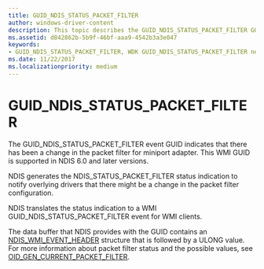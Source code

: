 ```yaml
---
title: GUID_NDIS_STATUS_PACKET_FILTER
author: windows-driver-content
description: This topic describes the GUID_NDIS_STATUS_PACKET_FILTER GUID for the NDIS WMI interface.
ms.assetid: d842862b-5b9f-46bf-aaa9-4542b3a3e047
keywords:
- GUID_NDIS_STATUS_PACKET_FILTER, WDK GUID_NDIS_STATUS_PACKET_FILTER network drivers
ms.date: 11/22/2017
ms.localizationpriority: medium
---
```


# GUID_NDIS_STATUS_PACKET_FILTER

The GUID_NDIS_STATUS_PACKET_FILTER event GUID indicates that there has been a change in the packet filter for miniport adapter. This WMI GUID is supported in NDIS 6.0 and later versions.

NDIS generates the NDIS_STATUS_PACKET_FILTER status indication to notify overlying drivers that there might be a change in the packet filter configuration.

NDIS translates the status indication to a WMI GUID_NDIS_STATUS_PACKET_FILTER event for WMI clients.

The data buffer that NDIS provides with the GUID contains an [NDIS_WMI_EVENT_HEADER](https://msdn.microsoft.com/library/windows/hardware/ff567900) structure that is followed by a ULONG value. For more information about packet filter status and the possible values, see [OID_GEN_CURRENT_PACKET_FILTER](oid-gen-current-packet-filter.md).

